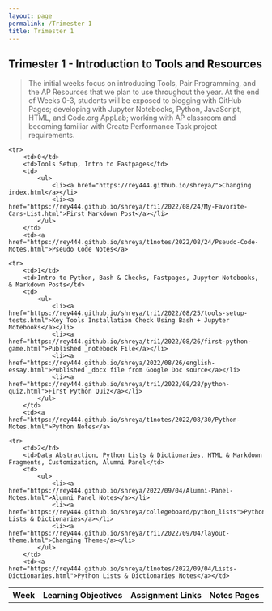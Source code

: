 ```yaml
---
layout: page
permalink: /Trimester 1
title: Trimester 1
---
```

## Trimester 1 - Introduction to Tools and Resources
> The initial weeks focus on introducing Tools, Pair Programming, and the AP Resources that we plan to use throughout the year. At the end of Weeks 0-3, students will be exposed to blogging with GitHub Pages; developing with Jupyter Notebooks, Python, JavaScript, HTML, and Code.org AppLab; working with AP classroom and becoming familiar with Create Performance Task project requirements.


<table>
    <tr>
     <th>Week</th>
     <th>Learning Objectives</th>
     <th>Assignment Links</th>
     <th>Notes Pages</th>
    </tr>
    
    <tr>
        <td>0</td>
        <td>Tools Setup, Intro to Fastpages</td>
        <td>
            <ul>
                <li><a href="https://rey444.github.io/shreya/">Changing index.html</a></li>
                <li><a href="https://rey444.github.io/shreya/tri1/2022/08/24/My-Favorite-Cars-List.html">First Markdown Post</a></li>
            </ul>
        </td>
        <td><a href="https://rey444.github.io/shreya/t1notes/2022/08/24/Pseudo-Code-Notes.html">Pseudo Code Notes</a>

    <tr>
        <td>1</td>
        <td>Intro to Python, Bash & Checks, Fastpages, Jupyter Notebooks, & Markdown Posts</td>
        <td>
            <ul>
                <li><a href="https://rey444.github.io/shreya/tri1/2022/08/25/tools-setup-tests.html">Key Tools Installation Check Using Bash + Jupyter Notebooks</a></li>
                <li><a href="https://rey444.github.io/shreya/tri1/2022/08/26/first-python-game.html">Published _notebook File</a></li>
                <li><a href="https://rey444.github.io/shreya/2022/08/26/english-essay.html">Published _docx file from Google Doc source</a></li>
                <li><a href="https://rey444.github.io/shreya/tri1/2022/08/28/python-quiz.html">First Python Quiz</a></li>
            </ul>
        </td>
        <td><a href="https://rey444.github.io/shreya/t1notes/2022/08/30/Python-Notes.html">Python Notes</a>

    <tr>
        <td>2</td>
        <td>Data Abstraction, Python Lists & Dictionaries, HTML & Markdown Fragments, Customization, Alumni Panel</td>
        <td>
            <ul>
                <li><a href="https://rey444.github.io/shreya/2022/09/04/Alumni-Panel-Notes.html">Alumni Panel Notes</a></li>
                <li><a href="https://rey444.github.io/shreya/collegeboard/python_lists">Python Lists & Dictionaries</a></li>
                <li><a href="https://rey444.github.io/shreya/tri1/2022/09/04/layout-theme.html">Changing Theme</a></li>
            </ul>
        </td>
        <td><a href="https://rey444.github.io/shreya/t1notes/2022/09/04/Lists-Dictionaries.html">Python Lists & Dictionaries Notes</a></td>

